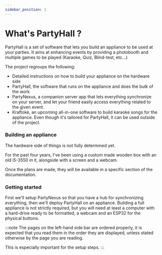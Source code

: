 ```yaml
---
sidebar_position: 1
---
```


# What's PartyHall ?

PartyHall is a set of software that lets you build an appliance to be used at your parties. It aims at enhancing events by providing a photobooth and multiple games to be played (Karaoke, Quiz, Blind-test, etc...)

The project regroups the following:
- Detailed instructions on how to build your appliance on the hardware side
- PartyHall, the software that runs on the appliance and does the bulk of the work
- PartyNexus, a companion server app that lets everything synchronize on your server, and let your friend easily access everything related to the given event.
- Kraftoké, an upcoming all-in-one software to build karaoke songs for the appliance. Even though it's tailored for PartyHall, it can be used outside of the project.

### Building an appliance

The hardware side of things is not fully determined yet.

For the past four years, I've been using a custom made wooden box with an old i5-3550 in it, alongside with a screen and a webcam.

Once the plans are made, they will be available in a specific section of the documentation.

### Getting started

First we'll setup PartyNexus so that you have a hub for synchronizing everything, then we'll deploy PartyHall on an appliance. Building a full appliance is not strictly required, but you will need at least a computer with a hard-drive ready to be formatted, a webcam and an ESP32 for the physical buttons.

:::note
The pages on the left-hand side bar are ordered properly, it is expected that you read them in the order they are displayed, unless stated otherwise by the page you are reading.

This is especially important for the setup steps.
:::